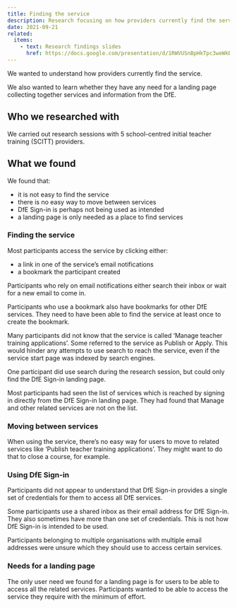 ```yaml
---
title: Finding the service 
description: Research focusing on how providers currently find the service and if they have any need for a landing page
date: 2021-09-21
related:
  items:
    - text: Research findings slides
      href: https://docs.google.com/presentation/d/1RWVUSnBpHkTpc3weWkDbY9cOTvHvWPqnj5czxjvgFyc/edit#slide=id gdce1a792ed_0_12
---
```


We wanted to understand how providers currently find the service. 

We also wanted to learn whether they have any need for a landing page collecting together services and information from the DfE.

## Who we researched with

We carried out research sessions with 5 school-centred initial teacher training (SCITT) providers.

## What we found

We found that:

- it is not easy to find the service
- there is no easy way to move between services
- DfE Sign-in is perhaps not being used as intended
- a landing page is only needed as a place to find services

### Finding the service

Most participants access the service by clicking either:

- a link in one of the service’s email notifications
- a bookmark the participant created

Participants who rely on email notifications either search their inbox or wait for a new email to come in.

Participants who use a bookmark also have bookmarks for other DfE services. They need to have been able to find the service at least once to create the bookmark.

Many participants did not know that the service is called ‘Manage teacher training applications’. Some referred to the service as Publish or Apply. This would hinder any attempts to use search to reach the service, even if the service start page was indexed by search engines.

One participant did use search during the research session, but could only find the DfE Sign-in landing page.

Most participants had seen the list of services which is reached by signing in directly from the DfE Sign-in landing page. They had found that Manage and other related services are not on the list.

### Moving between services

When using the service, there’s no easy way for users to move to related services like ‘Publish teacher training applications’. They might want to do that to close a course, for example.

### Using DfE Sign-in

Participants did not appear to understand that DfE Sign-in provides a single set of credentials for them to access all DfE services.

Some participants use a shared inbox as their email address for DfE Sign-in. They also sometimes have more than one set of credentials. This is not how DfE Sign-in is intended to be used.

Participants belonging to multiple organisations with multiple email addresses were unsure which they should use to access certain services.

### Needs for a landing page

The only user need we found for a landing page is for users to be able to access all the related services. Participants wanted to be able to access the service they require with the minimum of effort. 
